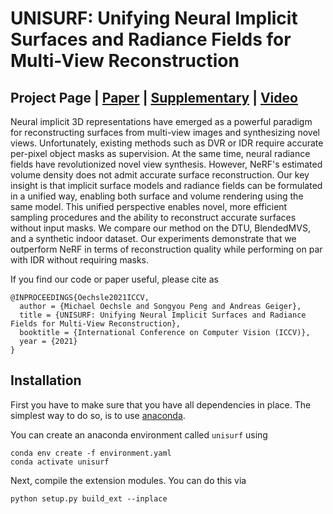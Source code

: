 # UNISURF: Unifying Neural Implicit Surfaces and Radiance Fields for Multi-View Reconstruction
## Project Page | [Paper](http://www.cvlibs.net/publications/Oechsle2021ICCV.pdf) | [Supplementary](http://www.cvlibs.net/publications/Oechsle2021ICCV_supplementary.pdf) | [Video](http://www.youtube.com/watch?v=OSHlNS6ytkc&vq=hd1080&autoplay=1)

Neural implicit 3D representations have emerged as a powerful paradigm for reconstructing surfaces from multi-view images and synthesizing novel views. Unfortunately, existing methods such as DVR or IDR require accurate per-pixel object masks as supervision. At the same time, neural radiance fields have revolutionized novel view synthesis. However, NeRF's estimated volume density does not admit accurate surface reconstruction. Our key insight is that implicit surface models and radiance fields can be formulated in a unified way, enabling both surface and volume rendering using the same model. This unified perspective enables novel, more efficient sampling procedures and the ability to reconstruct accurate surfaces without input masks. We compare our method on the DTU, BlendedMVS, and a synthetic indoor dataset. Our experiments demonstrate that we outperform NeRF in terms of reconstruction quality while performing on par with IDR without requiring masks.

If you find our code or paper useful, please cite as

    @INPROCEEDINGS{Oechsle2021ICCV,
      author = {Michael Oechsle and Songyou Peng and Andreas Geiger},
      title = {UNISURF: Unifying Neural Implicit Surfaces and Radiance Fields for Multi-View Reconstruction},
      booktitle = {International Conference on Computer Vision (ICCV)},
      year = {2021}
    } 
    
    
## Installation

First you have to make sure that you have all dependencies in place.
The simplest way to do so, is to use [anaconda](https://www.anaconda.com/).

You can create an anaconda environment called `unisurf` using
```
conda env create -f environment.yaml
conda activate unisurf
```
Next, compile the extension modules.
You can do this via
```
python setup.py build_ext --inplace
```
